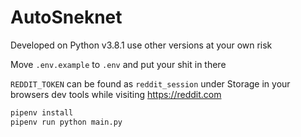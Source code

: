 # AutoSneknet

Developed on Python v3.8.1 use other versions at your own risk

Move `.env.example` to `.env` and put your shit in there

`REDDIT_TOKEN` can be found as `reddit_session` under Storage in your browsers dev tools while visiting https://reddit.com

```bash
pipenv install
pipenv run python main.py
```

